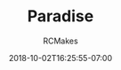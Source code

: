 ---
title: "Paradise"
date: 2018-10-02T16:25:55-07:00
draft: false
author: "RCMakes"
client: "RCMakes"
youtubeURL: "4nUhPx5jcR8"
videoName: "Paradise at RCMakes"
videoDescription: "Aloha! Let Rcmakes be your close to home paradise."
iframe: '<iframe width="560" height="315" src="https://www.youtube.com/embed/4nUhPx5jcR8" frameborder="0" allow="autoplay; encrypted-media" allowfullscreen></iframe>'
embedLink: "https://www.youtube.com/embed/4nUhPx5jcR8"
---